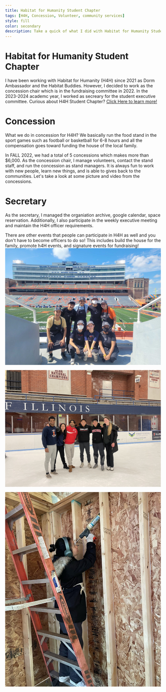 ```yaml
---
title: Habitat for Humanity Student Chapter
tags: [H4H, Concession, Volunteer, community services]
style: fill
color: secondary
description: Take a quick of what I did with Habitat for Humanity Student Chapter in my undergraduate studies.
---
```


# Habitat for Humanity Student Chapter
I have been working with Habitat for Humanity (H4H) since 2021 as Dorm Ambassador and the Habitat Buddies. However, I decided to work as the concession chair which is in the fundraising committee in 2022. In the 2023-2024 academc year, I worked as secreary for the student executive committee.
Curious about H4H Student Chapter? [Click Here to learn more!](https://uiuchfh.wixsite.com/uiuchabitat)

# Concession 
What we do in concession for H4H? We basically run the food stand in the sport games such as football or basketball for 6-8 hours and all the compensation goes toward funding the house of the local family. 

In FALL 2022, we had a total of 5 concessions which makes more than $6,000. As the concession chair, I manage volunteers, contact the stand staff, and run the concession as stand managers. It is always fun to work with new people, learn new things, and is able to gives back to the communities. Let's take a look at some picture and video from the concessions.

# Secretary
As the secretary, I managed the organiation archive, google calendar, space reservation. Additionally, I also participate in the weekly executive meeting and maintain the H4H officer requirements.


There are other events that people can participate in H4H as well and you don't have to become officers to do so! This includes build the house for the family, promote h4H events, and signature events for fundraising!
![concession](/assets/pngs/concession_22.JPG)

![broomball](/assets/pngs/broomball_22.JPG)

![build](/assets/pngs/build_h4h_22.JPG)
